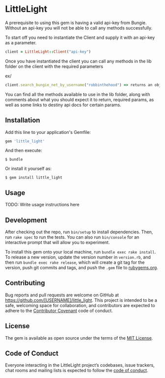# LittleLight
A prerequisite to using this gem is having a valid api-key from Bungie. Without an api-key you will not be able to call any methods successfully.

To start off you need to instantiate the Client and supply it with an api-key as a parameter.
```ruby
client = LittleLight::Client("api-key")
```
Once you have instantiated the client you can call any methods in the lib folder on the client with the required parameters

ex/
```ruby
client.search_bungie_net_by_username("robbinthehood") => returns an object with of all usernames containing the string "robbinthehood"
```
You can find all the methods available to use in the lib folder, along with comments about what you should expect it to return, required params, as well as some links to destiny api docs for certain params.

## Installation

Add this line to your application's Gemfile:

```ruby
gem 'little_light'
```

And then execute:

    $ bundle

Or install it yourself as:

    $ gem install little_light

## Usage

TODO: Write usage instructions here

## Development

After checking out the repo, run `bin/setup` to install dependencies. Then, run `rake spec` to run the tests. You can also run `bin/console` for an interactive prompt that will allow you to experiment.

To install this gem onto your local machine, run `bundle exec rake install`. To release a new version, update the version number in `version.rb`, and then run `bundle exec rake release`, which will create a git tag for the version, push git commits and tags, and push the `.gem` file to [rubygems.org](https://rubygems.org).

## Contributing

Bug reports and pull requests are welcome on GitHub at https://github.com/[USERNAME]/little_light. This project is intended to be a safe, welcoming space for collaboration, and contributors are expected to adhere to the [Contributor Covenant](http://contributor-covenant.org) code of conduct.

## License

The gem is available as open source under the terms of the [MIT License](https://opensource.org/licenses/MIT).

## Code of Conduct

Everyone interacting in the LittleLight project’s codebases, issue trackers, chat rooms and mailing lists is expected to follow the [code of conduct](https://github.com/[USERNAME]/little_light/blob/master/CODE_OF_CONDUCT.md).
